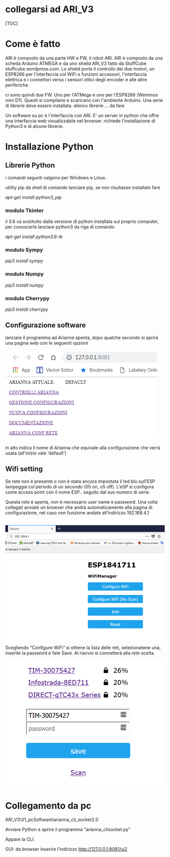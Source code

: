 # collegarsi ad ARI_V3

[TOC]

#  

# Come è fatto

ARI è composto da una parte HW e FW, il robot ARI. ARI è composto da una scheda Arduino ATMEGA e da uno shield ARI_V3 fatto da StuffCube stuffcube.wordpress.com. Lo shield porta il controllo dei due motori, un ESP8266 per l'interfaccia col WiFi e funzioni accessori, l'interfaccia elettrica e i connettori verso i sensori ottici degli encoder e alle altre periferiche.

ci sono quindi due FW. Uno per l'ATMega e uno per l'ESP8266 (Wemmos mini D1). Questi si compilano e scaricano con l'ambiente Arduino. Una serie di librerie deve essere installata. elenco librerie ... da fare

Un software su pc è l'interfaccia con ARI. E' un server in python che offre una interfaccia web visualizzabile nel browser. richiede l'installazione di Python3 e di alcune librerie.

# Installazione Python

## Librerie Python

i comandi segunti valgono per Windows e Linux.

utility pip da shell di comando lanciare pip, se non risultasse installato fare

*apt-get install python3_pip*

### modulo Tkinter

il 3.6 va sostituito dalla versione di python installata sul proprio computer, per conoscerla lanciare python3 da riga di comando

*apt-get install python3.6-tk*

### modulo Sympy

*pip3 install sympy*

### modulo Numpy

*pip3 install numpy*

### modulo Cherrypy

*pip3 install cherrypy*

 

##  Configurazione software

lanciare il programma ad Arianna spenta, dopo qualche secondo si aprirà una pagina web con le seguenti opzioni

 ​    ![](Photos/start1.png)               

in alto indica il nome di Arianna che equivale alla configurazione che verrà usata (all'inizio vale 'default')

 

 

## Wifi setting

 

Se rete non è presente o non è stata ancora impostata il led blu sull’ESP lampeggia col periodo di un secondo (05 on, o5 off).
 L’eSP si configura come access point con il nome ESP.. seguito dal suo numero di serie.

Questa rete è aperta, non è necessario user name e password. Una volta collegati avviate un browser che andrà automaticamente alla pagina di configurazione, nel caso non funzione andate all’indirizzo 192.168.4.1

​    ![](Photos/wifiManager_1.png)               

Scegliendo “Configure WiFi” si ottiene la lista delle reti, selezionatene una, inserite la password e fate Save. Al riavvio si connetterà alla rete scelta.

 ![](Photos/wifiManager_2.png)

   

 


 

 

# Collegamento da pc

 

ARI_V3\01_pcSoftware\arianna_cli_socket2.0

Avviare Python e aprire il programma “arianna_clisocket.py” 

Appare la CLI.

GUI: da browser inserire l’indirizzo <http://127.0.0.1:8081/ui2>

 